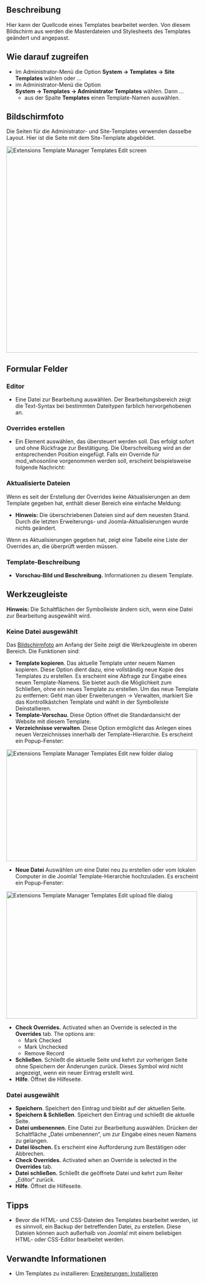 <!-- Filename: Help4.x:Templates:_Customise / Display title: Templates: Anpassen -->

## Beschreibung

Hier kann der Quellcode eines Templates bearbeitet werden. Von diesem
Bildschirm aus werden die Masterdateien und Stylesheets des Templates
geändert und angepasst.

## Wie darauf zugreifen

- Im Administrator-Menü die Option **System → Templates → Site
  Templates** wählen oder ...
- im Administrator-Menü die Option
  **System → Templates → Administrator Templates** wählen. Dann
  ...
  - aus der Spalte **Templates** einen Template-Namen auswählen.

## Bildschirmfoto

Die Seiten für die Administrator- und Site-Templates verwenden dasselbe
Layout. Hier ist die Seite mit dem Site-Template abgebildet.

<img
src="https://docs.joomla.org/images/thumb/b/b1/Help-4x-Extensions-Template-Manager-Templates-Edit-screen-de.png/800px-Help-4x-Extensions-Template-Manager-Templates-Edit-screen-de.png"
decoding="async"
srcset="https://docs.joomla.org/images/thumb/b/b1/Help-4x-Extensions-Template-Manager-Templates-Edit-screen-de.png/1200px-Help-4x-Extensions-Template-Manager-Templates-Edit-screen-de.png 1.5x, https://docs.joomla.org/images/b/b1/Help-4x-Extensions-Template-Manager-Templates-Edit-screen-de.png 2x"
data-file-width="1341" data-file-height="907" width="800" height="541"
alt="Extensions Template Manager Templates Edit screen" />

## Formular Felder

### Editor

- Eine Datei zur Bearbeitung auswählen. Der Bearbeitungsbereich zeigt
  die Text-Syntax bei bestimmten Dateitypen farblich hervorgehobenen an.

### Overrides erstellen

- Ein Element auswählen, das übersteuert werden soll. Das erfolgt sofort
  und ohne Rückfrage zur Bestätigung. Die Überschreibung wird an der
  entsprechenden Position eingefügt. Falls ein Override für
  mod_whosonline vorgenommen werden soll, erscheint beispielsweise
  folgende Nachricht:

### Aktualisierte Dateien

Wenn es seit der Erstellung der Overrides keine Aktualisierungen an dem
Template gegeben hat, enthält dieser Bereich eine einfache Meldung:

- **Hinweis:** Die überschriebenen Dateien sind auf dem neuesten Stand.
  Durch die letzten Erweiterungs- und Joomla-Aktualisierungen wurde
  nichts geändert.

Wenn es Aktualisierungen gegeben hat, zeigt eine Tabelle eine Liste der
Overrides an, die überprüft werden müssen.

### Template-Beschreibung

- **Vorschau-Bild und Beschreibung.** Informationen zu diesem Template.

## Werkzeugleiste

**Hinweis:** Die Schaltflächen der Symbolleiste ändern sich, wenn eine
Datei zur Bearbeitung ausgewählt wird.

### Keine Datei ausgewählt

Das [Bildschirmfoto](#Bildschirmfoto) am Anfang der Seite zeigt die
Werkzeugleiste im oberen Bereich. Die Funktionen sind:

- **Template kopieren**. Das aktuelle Template unter neuem Namen
  kopieren. Diese Option dient dazu, eine vollständig neue Kopie des
  Templates zu erstellen. Es erscheint eine Abfrage zur Eingabe eines
  neuen Template-Namens. Sie bietet auch die Möglichkeit zum Schließen,
  ohne ein neues Template zu erstellen. Um das neue Template zu
  entfernen: Geht man über Erweiterungen -\> Verwalten, markiert Sie das
  Kontrollkästchen Template und wählt in der Symbolleiste
  Deinstallieren.
- **Template-Vorschau**. Diese Option öffnet die Standardansicht der
  Website mit diesem Template.
- **Verzeichnisse verwalten**. Diese Option ermöglicht das Anlegen eines
  neuen Verzeichnisses innerhalb der Template-Hierarchie. Es erscheint
  ein Popup-Fenster:

<img
src="https://docs.joomla.org/images/thumb/b/be/Help-4x-Extensions-Template-Manager-Templates-Edit-new-folder-dialog-de.png/500px-Help-4x-Extensions-Template-Manager-Templates-Edit-new-folder-dialog-de.png"
decoding="async"
srcset="https://docs.joomla.org/images/thumb/b/be/Help-4x-Extensions-Template-Manager-Templates-Edit-new-folder-dialog-de.png/750px-Help-4x-Extensions-Template-Manager-Templates-Edit-new-folder-dialog-de.png 1.5x, https://docs.joomla.org/images/thumb/b/be/Help-4x-Extensions-Template-Manager-Templates-Edit-new-folder-dialog-de.png/1000px-Help-4x-Extensions-Template-Manager-Templates-Edit-new-folder-dialog-de.png 2x"
data-file-width="1189" data-file-height="697" width="500" height="293"
alt="Extensions Template Manager Templates Edit new folder dialog" />

- **Neue Datei** Auswählen um eine Datei neu zu erstellen oder vom
  lokalen Computer in die Joomla! Template-Hierarchie hochzuladen. Es
  erscheint ein Popup-Fenster:

<img
src="https://docs.joomla.org/images/thumb/3/35/Help-4x-Extensions-Template-Manager-Templates-Edit-upload-file-dialog-de.png/500px-Help-4x-Extensions-Template-Manager-Templates-Edit-upload-file-dialog-de.png"
decoding="async"
srcset="https://docs.joomla.org/images/thumb/3/35/Help-4x-Extensions-Template-Manager-Templates-Edit-upload-file-dialog-de.png/750px-Help-4x-Extensions-Template-Manager-Templates-Edit-upload-file-dialog-de.png 1.5x, https://docs.joomla.org/images/thumb/3/35/Help-4x-Extensions-Template-Manager-Templates-Edit-upload-file-dialog-de.png/1000px-Help-4x-Extensions-Template-Manager-Templates-Edit-upload-file-dialog-de.png 2x"
data-file-width="1187" data-file-height="793" width="500" height="334"
alt="Extensions Template Manager Templates Edit upload file dialog" />

- **Check Overrides.** Activated when an Override is selected in the
  **Overrides** tab. The options are:
  - Mark Checked
  - Mark Unchecked
  - Remove Record
- **Schließen**. Schließt die aktuelle Seite und kehrt zur vorherigen
  Seite ohne Speichern der Änderungen zurück. Dieses Symbol wird nicht
  angezeigt, wenn ein neuer Eintrag erstellt wird.
- **Hilfe**. Öffnet die Hilfeseite.

### Datei ausgewählt

- **Speichern**. Speichert den Eintrag und bleibt auf der aktuellen
  Seite.
- **Speichern & Schließen**. Speichert den Eintrag und schließt die
  aktuelle Seite.
- **Datei umbenennen.** Eine Datei zur Bearbeitung auswählen. Drücken
  der Schaltfläche „Datei umbenennen“, um zur Eingabe eines neuen Namens
  zu gelangen.
- **Datei löschen.** Es erscheint eine Aufforderung zum Bestätigen oder
  Abbrechen.
- **Check Overrides.** Activated when an Override is selected in the
  **Overrides** tab.
- **Datei schließen.** Schließt die geöffnete Datei und kehrt zum Reiter
  „Editor“ zurück.
- **Hilfe**. Öffnet die Hilfeseite.

## Tipps

- Bevor die HTML- und CSS-Dateien des Templates bearbeitet werden, ist
  es sinnvoll, ein Backup der betreffenden Datei, zu erstellen. Diese
  Dateien können auch außerhalb von Joomla! mit einem beliebigen HTML-
  oder CSS-Editor bearbeitet werden.

## Verwandte Informationen

- Um Templates zu installieren: [Erweiterungen:
  Installieren](https://docs.joomla.org/Help4.x:Extensions:_Install/de "Help4.x:Extensions: Install/de")
